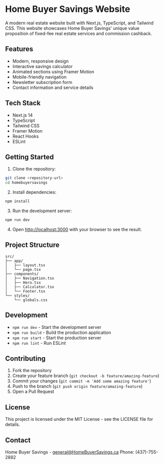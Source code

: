 # Home Buyer Savings Website

A modern real estate website built with Next.js, TypeScript, and Tailwind CSS. This website showcases Home Buyer Savings' unique value proposition of fixed-fee real estate services and commission cashback.

## Features

- Modern, responsive design
- Interactive savings calculator
- Animated sections using Framer Motion
- Mobile-friendly navigation
- Newsletter subscription form
- Contact information and service details

## Tech Stack

- Next.js 14
- TypeScript
- Tailwind CSS
- Framer Motion
- React Hooks
- ESLint

## Getting Started

1. Clone the repository:
```bash
git clone <repository-url>
cd homebuyersavings
```

2. Install dependencies:
```bash
npm install
```

3. Run the development server:
```bash
npm run dev
```

4. Open [http://localhost:3000](http://localhost:3000) with your browser to see the result.

## Project Structure

```
src/
├── app/
│   ├── layout.tsx
│   └── page.tsx
├── components/
│   ├── Navigation.tsx
│   ├── Hero.tsx
│   ├── Calculator.tsx
│   └── Footer.tsx
└── styles/
    └── globals.css
```

## Development

- `npm run dev` - Start the development server
- `npm run build` - Build the production application
- `npm run start` - Start the production server
- `npm run lint` - Run ESLint

## Contributing

1. Fork the repository
2. Create your feature branch (`git checkout -b feature/amazing-feature`)
3. Commit your changes (`git commit -m 'Add some amazing feature'`)
4. Push to the branch (`git push origin feature/amazing-feature`)
5. Open a Pull Request

## License

This project is licensed under the MIT License - see the LICENSE file for details.

## Contact

Home Buyer Savings - general@HomeBuyerSavings.ca
Phone: (437)-755-2882
